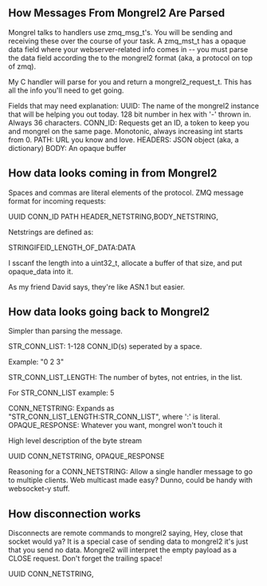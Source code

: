 How Messages From Mongrel2 Are Parsed
-------------------------------------

Mongrel talks to handlers use zmq_msg_t's. You will be sending and receiving these over the course of your task. A zmq_mst_t has a opaque data field where your webserver-related info comes in -- you must parse the data field according the to the mongrel2 format (aka, a protocol on top of zmq).

My C handler will parse for you and return a mongrel2_request_t. This has all the info you'll need to get going.

Fields that may need explanation:
UUID: The name of the mongrel2 instance that will be helping you out today. 128 bit number in hex with '-' thrown in. Always 36 characters.
CONN_ID: Requests get an ID, a token to keep you and mongrel on the same page. Monotonic, always increasing int starts from 0.
PATH: URL you know and love.
HEADERS: JSON object (aka, a dictionary)
BODY: An opaque buffer

How data looks coming in from Mongrel2
--------------------------------------

Spaces and commas are literal elements of the protocol. ZMQ message format for incoming requests:

UUID CONN_ID PATH HEADER_NETSTRING,BODY_NETSTRING,

Netstrings are defined as:

  STRINGIFEID_LENGTH_OF_DATA:DATA

I sscanf the length into a uint32_t, allocate a buffer of that size, and put opaque_data into it.

As my friend David says, they're like ASN.1 but easier.

How data looks going back to Mongrel2
-------------------------------------

Simpler than parsing the message.

STR_CONN_LIST: 1-128 CONN_ID(s) seperated by a space.
 
  Example: "0 2 3"

STR_CONN_LIST_LENGTH: The number of bytes, not entries, in the list.

  For STR_CONN_LIST example: 5

CONN_NETSTRING: Expands as "STR_CONN_LIST_LENGTH:STR_CONN_LIST", where ':' is literal.
OPAQUE_RESPONSE: Whatever you want, mongrel won't touch it

High level description of the byte stream

  UUID CONN_NETSTRING, OPAQUE_RESPONSE

Reasoning for a CONN_NETSTRING: Allow a single handler message to go to multiple clients. Web multicast made easy? Dunno, could be handy with websocket-y stuff.

How disconnection works
-----------------------

Disconnects are remote commands to mongrel2 saying, Hey, close that socket would ya? It is a special case of sending data to mongrel2 it's just that you send no data. Mongrel2 will interpret the empty payload as a CLOSE request. Don't forget the trailing space!

  UUID CONN_NETSTRING, 


